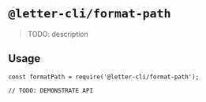 # `@letter-cli/format-path`

> TODO: description

## Usage

```
const formatPath = require('@letter-cli/format-path');

// TODO: DEMONSTRATE API
```
